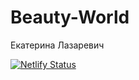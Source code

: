 # Beauty-World
Екатерина Лазаревич

[![Netlify Status](https://api.netlify.com/api/v1/badges/6704546e-1677-4f89-bdd0-45965941034b/deploy-status)](https://app.netlify.com/sites/beauty-saloon-website/deploys)
